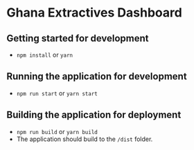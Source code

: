 # Ghana Extractives Dashboard

## Getting started for  development
- `npm install` or `yarn`

## Running the application for development
- `npm run start` or `yarn start`

## Building the application for deployment
- `npm run build` or `yarn build`
- The application should build to the `/dist` folder.
